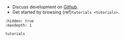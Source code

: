 ```{include} ../README.md
```

* Discuss development on [Github].
* Get started by browsing {ref}`tutorials <tutorials>`.


```{toctree}
:hidden: true
:maxdepth: 1

tutorials
```

[Github]: https://github.com/xikanfeng2/SCSilicon2
